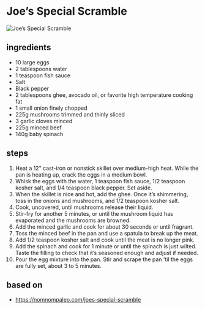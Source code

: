 # Joe’s Special Scramble

![Joe’s Special Scramble](https://recipes.ratcliffefamily.org/images/joes-special-scramble.jpg)

## ingredients

- 10 large eggs
- 2 tablespoons water
- 1 teaspoon fish sauce
- Salt
- Black pepper
- 2 tablespoons ghee, avocado oil, or favorite high temperature cooking fat
- 1 small onion finely chopped
- 225g mushrooms trimmed and thinly sliced
- 3 garlic cloves minced
- 225g minced beef
- 140g baby spinach

## steps

1. Heat a 12" cast-iron or nonstick skillet over medium-high heat. While the pan is heating up, crack the eggs in a medium bowl.
2. Whisk the eggs with the water, 1 teaspoon fish sauce, 1/2 teaspoon kosher salt, and 1/4 teaspoon black pepper. Set aside.
3. When the skillet is nice and hot, add the ghee. Once it’s shimmering, toss in the onions and mushrooms, and 1/2 teaspoon kosher salt.
4. Cook, uncovered, until mushrooms release their liquid.
5. Stir-fry for another 5 minutes, or until the mushroom liquid has evaporated and the mushrooms are browned.
6. Add the minced garlic and cook for about 30 seconds or until fragrant.
7. Toss the minced beef in the pan and use a spatula to break up the meat.
8. Add 1/2 teaspoon kosher salt and cook until the meat is no longer pink.
9. Add the spinach and cook for 1 minute or until the spinach is just wilted. Taste the filling to check that it’s seasoned enough and adjust if needed.
10. Pour the egg mixture into the pan. Stir and scrape the pan ’til the eggs are fully set, about 3 to 5 minutes.

## based on

- https://nomnompaleo.com/joes-special-scramble
